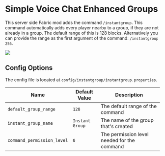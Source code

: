 # Simple Voice Chat Enhanced Groups

This server side Fabric mod adds the command `/instantgroup`. This command automatically adds every player nearby to a
group, if they are not already in a group. The default range of this is 128 blocks. Alternatively you can provide the
range as the first argument of the command: `/instantgroup 256`.

![](https://media0.giphy.com/media/dDEqQ6hIwd9NvWscGF/giphy.gif)

## Config Options

The config file is located at `config/instantgroup/instantgroup.properties`.

| Name                       | Default Value   | Description                                 |
|----------------------------|-----------------|---------------------------------------------|
| `default_group_range`      | `128`           | The default range of the command            |
| `instant_group_name`       | `Instant Group` | The name of the group that's created        |
| `command_permission_level` | `0`             | The permission level needed for the command |
